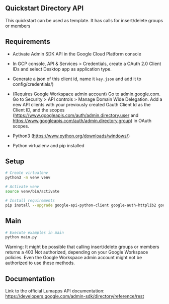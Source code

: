 ## Quickstart Directory API

This quickstart can be used as template. It has calls for insert/delete groups or members

## Requirements

- Activate Admin SDK API in the Google Cloud Platform console

- In GCP console, API & Services > Credentials, create a OAuth 2.0 Client IDs and select Desktop app as application type.

- Generate a json of this client id, name it `key.json` and add it to config/credentials/)

- (Requires Google Workspace admin account) Go to admin.google.com. Go to Security > API controls > Manage Domain Wide Delegation. Add a new API clients with your previously created Oauth Client Id as the Client ID, and the scopes (https://www.googleapis.com/auth/admin.directory.user and https://www.googleapis.com/auth/admin.directory.group) in OAuth scopes.

- Python3 (https://www.python.org/downloads/windows/)

- Python virtualenv and pip installed

## Setup

```bash
# Create virtualenv
python3 -m venv venv

# Activate venv
source venv/bin/activate

# Install requirements
pip install --upgrade google-api-python-client google-auth-httplib2 google-auth-oauthlib
```

## Main

```bash
# Execute examples in main
python main.py
```

Warning: It might be possible that calling insert/delete groups or members returns a 403 Not authorized, depending on your Google Workspace policies. Even the Google Workspace admin account might not be authorized to use these methods.

## Documentation

Link to the official Lumapps API documentation: https://developers.google.com/admin-sdk/directory/reference/rest
